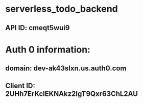 # serverless_todo_backend


## API ID: cmeqt5wui9

# Auth 0 information:

## domain: dev-ak43slxn.us.auth0.com
## Client ID: 2UHh7ErKclEKNAkz2IgT9Qxr63ChL2AU